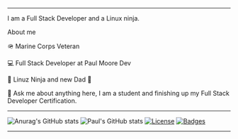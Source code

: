 ___________________________________________________________________________________________________________________________________________________________________



I am a Full Stack Developer and a Linux ninja. 

About me

🪖 Marine Corps Veteran

💻 Full Stack Developer at Paul Moore Dev

🥷 Linuz Ninja and new Dad 🍼 

💬 Ask me about anything here, I am a student and finishing up my Full Stack Developer Certification.



___________________________________________________________________________________________________________________________________________________________________________________
![Anurag's GitHub stats](https://github-readme-stats.vercel.app/api?username=paulmooredev&show_icons=true&theme=onedark)
![Paul's GitHub stats](https://github-readme-stats.vercel.app/api/top-langs/?username=paulmooredev&theme=blue-green)
[![License](http://img.shields.io/:license-mit-blue.svg)](http://doge.mit-license.org)
[![Badges](http://img.shields.io/:badges-1/1-ff6799.svg)](https://github.com/paulmooredev/paulmooredev)
_________________________________________________________________________________________________________________________________________________________________________________
<div>

  <d/>



<!---
paulmooredev/paulmooredev is a ✨ special ✨ repository because its `README.md` (this file) appears on your GitHub profile.
You can click the Preview link to take a look at your changes.
--->
